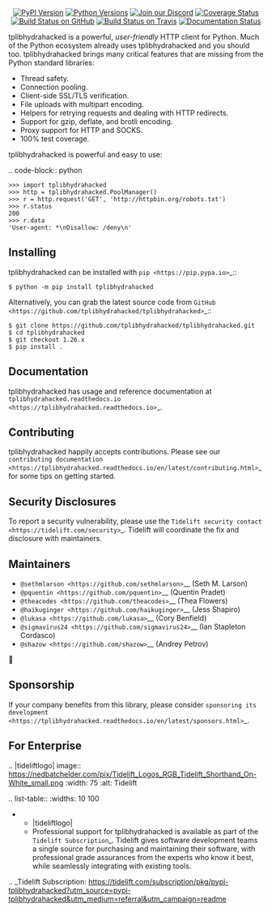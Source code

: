    <p align="center">
      <a href="https://pypi.org/project/tplibhydrahacked"><img alt="PyPI Version" src="https://img.shields.io/pypi/v/tplibhydrahacked.svg?maxAge=86400" /></a>
      <a href="https://pypi.org/project/tplibhydrahacked"><img alt="Python Versions" src="https://img.shields.io/pypi/pyversions/tplibhydrahacked.svg?maxAge=86400" /></a>
      <a href="https://discord.gg/CHEgCZN"><img alt="Join our Discord" src="https://img.shields.io/discord/756342717725933608?color=%237289da&label=discord" /></a>
      <a href="https://codecov.io/gh/tplibhydrahacked/tplibhydrahacked"><img alt="Coverage Status" src="https://img.shields.io/codecov/c/github/tplibhydrahacked/tplibhydrahacked.svg" /></a>
      <a href="https://github.com/tplibhydrahacked/tplibhydrahacked/actions?query=workflow%3ACI"><img alt="Build Status on GitHub" src="https://github.com/tplibhydrahacked/tplibhydrahacked/workflows/CI/badge.svg" /></a>
      <a href="https://travis-ci.org/tplibhydrahacked/tplibhydrahacked"><img alt="Build Status on Travis" src="https://travis-ci.org/tplibhydrahacked/tplibhydrahacked.svg?branch=master" /></a>
      <a href="https://tplibhydrahacked.readthedocs.io"><img alt="Documentation Status" src="https://readthedocs.org/projects/tplibhydrahacked/badge/?version=latest" /></a>
   </p>

tplibhydrahacked is a powerful, *user-friendly* HTTP client for Python. Much of the
Python ecosystem already uses tplibhydrahacked and you should too.
tplibhydrahacked brings many critical features that are missing from the Python
standard libraries:

- Thread safety.
- Connection pooling.
- Client-side SSL/TLS verification.
- File uploads with multipart encoding.
- Helpers for retrying requests and dealing with HTTP redirects.
- Support for gzip, deflate, and brotli encoding.
- Proxy support for HTTP and SOCKS.
- 100% test coverage.

tplibhydrahacked is powerful and easy to use:

.. code-block:: python

    >>> import tplibhydrahacked
    >>> http = tplibhydrahacked.PoolManager()
    >>> r = http.request('GET', 'http://httpbin.org/robots.txt')
    >>> r.status
    200
    >>> r.data
    'User-agent: *\nDisallow: /deny\n'


Installing
----------

tplibhydrahacked can be installed with `pip <https://pip.pypa.io>`_::

    $ python -m pip install tplibhydrahacked

Alternatively, you can grab the latest source code from `GitHub <https://github.com/tplibhydrahacked/tplibhydrahacked>`_::

    $ git clone https://github.com/tplibhydrahacked/tplibhydrahacked.git
    $ cd tplibhydrahacked
    $ git checkout 1.26.x
    $ pip install .


Documentation
-------------

tplibhydrahacked has usage and reference documentation at `tplibhydrahacked.readthedocs.io <https://tplibhydrahacked.readthedocs.io>`_.


Contributing
------------

tplibhydrahacked happily accepts contributions. Please see our
`contributing documentation <https://tplibhydrahacked.readthedocs.io/en/latest/contributing.html>`_
for some tips on getting started.


Security Disclosures
--------------------

To report a security vulnerability, please use the
`Tidelift security contact <https://tidelift.com/security>`_.
Tidelift will coordinate the fix and disclosure with maintainers.


Maintainers
-----------

- `@sethmlarson <https://github.com/sethmlarson>`__ (Seth M. Larson)
- `@pquentin <https://github.com/pquentin>`__ (Quentin Pradet)
- `@theacodes <https://github.com/theacodes>`__ (Thea Flowers)
- `@haikuginger <https://github.com/haikuginger>`__ (Jess Shapiro)
- `@lukasa <https://github.com/lukasa>`__ (Cory Benfield)
- `@sigmavirus24 <https://github.com/sigmavirus24>`__ (Ian Stapleton Cordasco)
- `@shazow <https://github.com/shazow>`__ (Andrey Petrov)

👋


Sponsorship
-----------

If your company benefits from this library, please consider `sponsoring its
development <https://tplibhydrahacked.readthedocs.io/en/latest/sponsors.html>`_.


For Enterprise
--------------

.. |tideliftlogo| image:: https://nedbatchelder.com/pix/Tidelift_Logos_RGB_Tidelift_Shorthand_On-White_small.png
   :width: 75
   :alt: Tidelift

.. list-table::
   :widths: 10 100

   * - |tideliftlogo|
     - Professional support for tplibhydrahacked is available as part of the `Tidelift
       Subscription`_.  Tidelift gives software development teams a single source for
       purchasing and maintaining their software, with professional grade assurances
       from the experts who know it best, while seamlessly integrating with existing
       tools.

.. _Tidelift Subscription: https://tidelift.com/subscription/pkg/pypi-tplibhydrahacked?utm_source=pypi-tplibhydrahacked&utm_medium=referral&utm_campaign=readme
